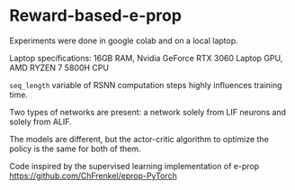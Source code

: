 # Reward-based-e-prop


Experiments were done in google colab and on a local laptop.

Laptop specifications: 16GB RAM, Nvidia GeForce RTX 3060 Laptop GPU, AMD RYZEN 7 5800H CPU

`seq_length` variable of RSNN computation steps highly influences training time.

Two types of networks are present: a network solely from LIF neurons and solely from ALIF.

The models are different, but the actor-critic algorithm to optimize the policy is the same for both of them.

Code inspired by the supervised learning implementation of e-prop https://github.com/ChFrenkel/eprop-PyTorch




